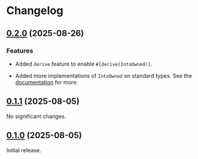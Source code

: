 # Changelog

<!-- changelogging: start -->

## [0.2.0](https://github.com/nekitdev/ownership/tree/v0.2.0) (2025-08-26)

### Features

- Added `derive` feature to enable `#[derive(IntoOwned)]`.

- Added more implementations of `IntoOwned` on standard types.
  See the [documentation](https://docs.rs/ownership) for more.

## [0.1.1](https://github.com/nekitdev/ownership/tree/v0.1.1) (2025-08-05)

No significant changes.

## [0.1.0](https://github.com/nekitdev/ownership/tree/v0.1.0) (2025-08-05)

Initial release.
